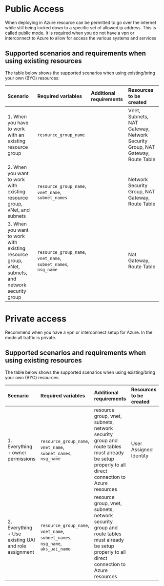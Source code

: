 # Public Access

When deploying in Azure resource can be permitted to go over the internet while still being locked down to a specific set of allowed ip address. This is called public mode. It is required when you do not have a vpn or interconnect to Azure to allow for access the various systems and services

## Supported scenarios and requirements when using existing resources

The table below shows the supported scenarios when using existing/bring your own (BYO) resources:

| Scenario|Required variables|Additional requirements|Resources to be created|
| :--- | :--- | :--- | :--- |
| 1. When you have to work with an existing resource group | `resource_group_name` | | Vnet, Subnets, NAT Gateway, Network Security Group, NAT Gateway, Route Table |
| 2. When you want to work with existing resource group, vNet, and subnets | `resource_group_name`, <br>`vnet_name`, <br> `subnet_names` | | Network Security Group, NAT Gateway, Route Table |
| 3. When you want to work with existing resource group, vNet, subnets, and network security group | `resource_group_name`, <br>`vnet_name`, <br>`subnet_names`, <br>`nsg_name` | | Nat Gateway, Route Table |

# Private access

Recommend when you have a vpn or interconnect setup for Azure. In the mode all traffic is private.

## Supported scenarios and requirements when using existing resources

The table below shows the supported scenarios when using existing/bring your own (BYO) resources:

| Scenario|Required variables|Additional requirements|Resources to be created|
| :--- | :--- | :--- | :--- |
| 1. Everything + owner permissions | `resource_group_name`, <br>`vnet_name`, <br>`subnet_names`, <br>`nsg_name` | resource group, vnet, subnets, network security group and route tables must already be setup properly to all direct connection to Azure resources| User Assigned Identity |
| 2. Everything + Use existing UAI and role assignment  | `resource_group_name`, <br>`vnet_name`, <br>`subnet_names`, <br>`nsg_name`, <br>`aks_uai_name` | resource group, vnet, subnets, network security group and route tables must already be setup properly to all direct connection to Azure resources | |
